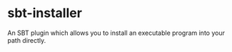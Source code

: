 # sbt-installer

An SBT plugin which allows you to install an executable program into your path directly.
